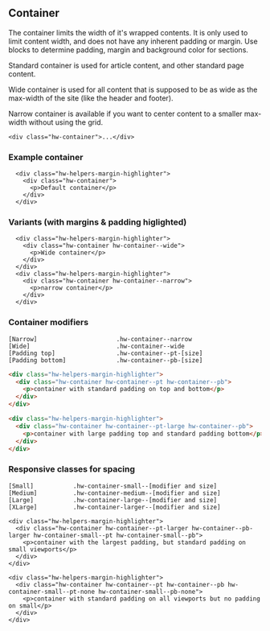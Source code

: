 ## Container

The container limits the width of it's wrapped contents. It is only used to limit content width, and does not have any inherent padding or margin. Use blocks to determine padding, margin and background color for sections.


Standard container is used for article content, and other standard page content.

Wide container is used for all content that is supposed to be as wide as the max-width of the site (like the header and footer).

Narrow container is available if you want to center content to a smaller max-width without using the grid.


```code
<div class="hw-container">...</div>
```

### Example container

```html|span-6,plain,light
  <div class="hw-helpers-margin-highlighter">
    <div class="hw-container">
      <p>Default container</p>
    </div>
  </div>
```

### Variants (with margins & padding higlighted)

```html|span-6,plain,light
  <div class="hw-helpers-margin-highlighter">
    <div class="hw-container hw-container--wide">
      <p>Wide container</p>
    </div>
  </div>
  <div class="hw-helpers-margin-highlighter">
    <div class="hw-container hw-container--narrow">
      <p>narrow container</p>
    </div>
  </div>
```

### Container modifiers
```code
[Narrow]                      .hw-container--narrow
[Wide]                        .hw-container--wide
[Padding top]                 .hw-container--pt-[size]
[Padding bottom]              .hw-container--pb-[size]
```

```html
<div class="hw-helpers-margin-highlighter">
  <div class="hw-container hw-container--pt hw-container--pb">
    <p>container with standard padding on top and bottom</p>
  </div>
</div>

<div class="hw-helpers-margin-highlighter">
  <div class="hw-container hw-container--pt-large hw-container--pb">
    <p>container with large padding top and standard padding bottom</p>
  </div>
</div>
```

### Responsive classes for spacing
```code
[Small]           .hw-container-small--[modifier and size]
[Medium]          .hw-container-medium--[modifier and size]
[Large]           .hw-container-large--[modifier and size]
[XLarge]          .hw-container-larger--[modifier and size]
```

```html|span-6,responsive
<div class="hw-helpers-margin-highlighter">
  <div class="hw-container hw-container--pt-larger hw-container--pb-larger hw-container-small--pt hw-container-small--pb">
    <p>container with the largest padding, but standard padding on small viewports</p>
  </div>
</div>

<div class="hw-helpers-margin-highlighter">
  <div class="hw-container hw-container--pt hw-container--pb hw-container-small--pt-none hw-container-small--pb-none">
    <p>container with standard padding on all viewports but no padding on small</p>
  </div>
</div>

```
